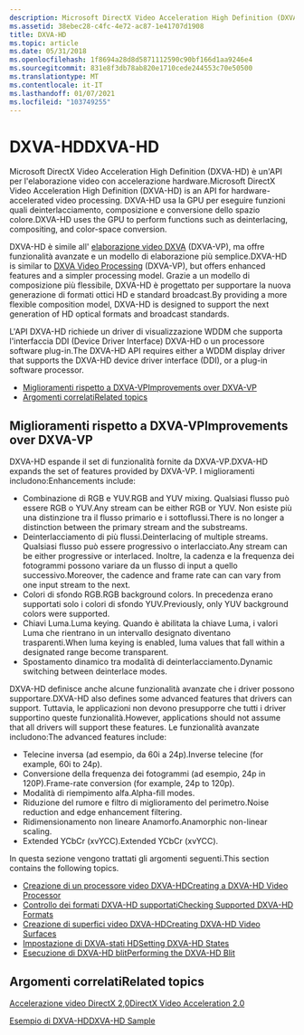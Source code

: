 ```yaml
---
description: Microsoft DirectX Video Acceleration High Definition (DXVA-HD) è un'API per l'elaborazione video con accelerazione hardware.
ms.assetid: 38ebec28-c4fc-4e72-ac87-1e41707d1908
title: DXVA-HD
ms.topic: article
ms.date: 05/31/2018
ms.openlocfilehash: 1f8694a28d8d5871112590c90bf166d1aa9246e4
ms.sourcegitcommit: 831e8f3db78ab820e1710cede244553c70e50500
ms.translationtype: MT
ms.contentlocale: it-IT
ms.lasthandoff: 01/07/2021
ms.locfileid: "103749255"
---
```

# <a name="dxva-hd"></a><span data-ttu-id="225a3-103">DXVA-HD</span><span class="sxs-lookup"><span data-stu-id="225a3-103">DXVA-HD</span></span>

<span data-ttu-id="225a3-104">Microsoft DirectX Video Acceleration High Definition (DXVA-HD) è un'API per l'elaborazione video con accelerazione hardware.</span><span class="sxs-lookup"><span data-stu-id="225a3-104">Microsoft DirectX Video Acceleration High Definition (DXVA-HD) is an API for hardware-accelerated video processing.</span></span> <span data-ttu-id="225a3-105">DXVA-HD usa la GPU per eseguire funzioni quali deinterlacciamento, composizione e conversione dello spazio colore.</span><span class="sxs-lookup"><span data-stu-id="225a3-105">DXVA-HD uses the GPU to perform functions such as deinterlacing, compositing, and color-space conversion.</span></span>

<span data-ttu-id="225a3-106">DXVA-HD è simile all' [elaborazione video DXVA](dxva-video-processing.md) (DXVA-VP), ma offre funzionalità avanzate e un modello di elaborazione più semplice.</span><span class="sxs-lookup"><span data-stu-id="225a3-106">DXVA-HD is similar to [DXVA Video Processing](dxva-video-processing.md) (DXVA-VP), but offers enhanced features and a simpler processing model.</span></span> <span data-ttu-id="225a3-107">Grazie a un modello di composizione più flessibile, DXVA-HD è progettato per supportare la nuova generazione di formati ottici HD e standard broadcast.</span><span class="sxs-lookup"><span data-stu-id="225a3-107">By providing a more flexible composition model, DXVA-HD is designed to support the next generation of HD optical formats and broadcast standards.</span></span>

<span data-ttu-id="225a3-108">L'API DXVA-HD richiede un driver di visualizzazione WDDM che supporta l'interfaccia DDI (Device Driver Interface) DXVA-HD o un processore software plug-in.</span><span class="sxs-lookup"><span data-stu-id="225a3-108">The DXVA-HD API requires either a WDDM display driver that supports the DXVA-HD device driver interface (DDI), or a plug-in software processor.</span></span>

-   [<span data-ttu-id="225a3-109">Miglioramenti rispetto a DXVA-VP</span><span class="sxs-lookup"><span data-stu-id="225a3-109">Improvements over DXVA-VP</span></span>](#improvements-over-dxva-vp)
-   [<span data-ttu-id="225a3-110">Argomenti correlati</span><span class="sxs-lookup"><span data-stu-id="225a3-110">Related topics</span></span>](#related-topics)

## <a name="improvements-over-dxva-vp"></a><span data-ttu-id="225a3-111">Miglioramenti rispetto a DXVA-VP</span><span class="sxs-lookup"><span data-stu-id="225a3-111">Improvements over DXVA-VP</span></span>

<span data-ttu-id="225a3-112">DXVA-HD espande il set di funzionalità fornite da DXVA-VP.</span><span class="sxs-lookup"><span data-stu-id="225a3-112">DXVA-HD expands the set of features provided by DXVA-VP.</span></span> <span data-ttu-id="225a3-113">I miglioramenti includono:</span><span class="sxs-lookup"><span data-stu-id="225a3-113">Enhancements include:</span></span>

-   <span data-ttu-id="225a3-114">Combinazione di RGB e YUV.</span><span class="sxs-lookup"><span data-stu-id="225a3-114">RGB and YUV mixing.</span></span> <span data-ttu-id="225a3-115">Qualsiasi flusso può essere RGB o YUV.</span><span class="sxs-lookup"><span data-stu-id="225a3-115">Any stream can be either RGB or YUV.</span></span> <span data-ttu-id="225a3-116">Non esiste più una distinzione tra il flusso primario e i sottoflussi.</span><span class="sxs-lookup"><span data-stu-id="225a3-116">There is no longer a distinction between the primary stream and the substreams.</span></span>
-   <span data-ttu-id="225a3-117">Deinterlacciamento di più flussi.</span><span class="sxs-lookup"><span data-stu-id="225a3-117">Deinterlacing of multiple streams.</span></span> <span data-ttu-id="225a3-118">Qualsiasi flusso può essere progressivo o interlacciato.</span><span class="sxs-lookup"><span data-stu-id="225a3-118">Any stream can be either progressive or interlaced.</span></span> <span data-ttu-id="225a3-119">Inoltre, la cadenza e la frequenza dei fotogrammi possono variare da un flusso di input a quello successivo.</span><span class="sxs-lookup"><span data-stu-id="225a3-119">Moreover, the cadence and frame rate can can vary from one input stream to the next.</span></span>
-   <span data-ttu-id="225a3-120">Colori di sfondo RGB.</span><span class="sxs-lookup"><span data-stu-id="225a3-120">RGB background colors.</span></span> <span data-ttu-id="225a3-121">In precedenza erano supportati solo i colori di sfondo YUV.</span><span class="sxs-lookup"><span data-stu-id="225a3-121">Previously, only YUV background colors were supported.</span></span>
-   <span data-ttu-id="225a3-122">Chiavi Luma.</span><span class="sxs-lookup"><span data-stu-id="225a3-122">Luma keying.</span></span> <span data-ttu-id="225a3-123">Quando è abilitata la chiave Luma, i valori Luma che rientrano in un intervallo designato diventano trasparenti.</span><span class="sxs-lookup"><span data-stu-id="225a3-123">When luma keying is enabled, luma values that fall within a designated range become transparent.</span></span>
-   <span data-ttu-id="225a3-124">Spostamento dinamico tra modalità di deinterlacciamento.</span><span class="sxs-lookup"><span data-stu-id="225a3-124">Dynamic switching between deinterlace modes.</span></span>

<span data-ttu-id="225a3-125">DXVA-HD definisce anche alcune funzionalità avanzate che i driver possono supportare.</span><span class="sxs-lookup"><span data-stu-id="225a3-125">DXVA-HD also defines some advanced features that drivers can support.</span></span> <span data-ttu-id="225a3-126">Tuttavia, le applicazioni non devono presupporre che tutti i driver supportino queste funzionalità.</span><span class="sxs-lookup"><span data-stu-id="225a3-126">However, applications should not assume that all drivers will support these features.</span></span> <span data-ttu-id="225a3-127">Le funzionalità avanzate includono:</span><span class="sxs-lookup"><span data-stu-id="225a3-127">The advanced features include:</span></span>

-   <span data-ttu-id="225a3-128">Telecine inversa (ad esempio, da 60i a 24p).</span><span class="sxs-lookup"><span data-stu-id="225a3-128">Inverse telecine (for example, 60i to 24p).</span></span>
-   <span data-ttu-id="225a3-129">Conversione della frequenza dei fotogrammi (ad esempio, 24p in 120P).</span><span class="sxs-lookup"><span data-stu-id="225a3-129">Frame-rate conversion (for example, 24p to 120p).</span></span>
-   <span data-ttu-id="225a3-130">Modalità di riempimento alfa.</span><span class="sxs-lookup"><span data-stu-id="225a3-130">Alpha-fill modes.</span></span>
-   <span data-ttu-id="225a3-131">Riduzione del rumore e filtro di miglioramento del perimetro.</span><span class="sxs-lookup"><span data-stu-id="225a3-131">Noise reduction and edge enhancement filtering.</span></span>
-   <span data-ttu-id="225a3-132">Ridimensionamento non lineare Anamorfo.</span><span class="sxs-lookup"><span data-stu-id="225a3-132">Anamorphic non-linear scaling.</span></span>
-   <span data-ttu-id="225a3-133">Extended YCbCr (xvYCC).</span><span class="sxs-lookup"><span data-stu-id="225a3-133">Extended YCbCr (xvYCC).</span></span>

<span data-ttu-id="225a3-134">In questa sezione vengono trattati gli argomenti seguenti.</span><span class="sxs-lookup"><span data-stu-id="225a3-134">This section contains the following topics.</span></span>

-   [<span data-ttu-id="225a3-135">Creazione di un processore video DXVA-HD</span><span class="sxs-lookup"><span data-stu-id="225a3-135">Creating a DXVA-HD Video Processor</span></span>](creating-a-dxva-hd-video-processor.md)
-   [<span data-ttu-id="225a3-136">Controllo dei formati DXVA-HD supportati</span><span class="sxs-lookup"><span data-stu-id="225a3-136">Checking Supported DXVA-HD Formats</span></span>](checking-supported-dxva-hd-formats.md)
-   [<span data-ttu-id="225a3-137">Creazione di superfici video DXVA-HD</span><span class="sxs-lookup"><span data-stu-id="225a3-137">Creating DXVA-HD Video Surfaces</span></span>](creating-dxva-hd-video-surfaces.md)
-   [<span data-ttu-id="225a3-138">Impostazione di DXVA-stati HD</span><span class="sxs-lookup"><span data-stu-id="225a3-138">Setting DXVA-HD States</span></span>](setting-dxva-hd-states.md)
-   [<span data-ttu-id="225a3-139">Esecuzione di DXVA-HD blit</span><span class="sxs-lookup"><span data-stu-id="225a3-139">Performing the DXVA-HD Blit</span></span>](performing-the-dxva-hd-blit.md)

## <a name="related-topics"></a><span data-ttu-id="225a3-140">Argomenti correlati</span><span class="sxs-lookup"><span data-stu-id="225a3-140">Related topics</span></span>

<dl> <dt>

[<span data-ttu-id="225a3-141">Accelerazione video DirectX 2,0</span><span class="sxs-lookup"><span data-stu-id="225a3-141">DirectX Video Acceleration 2.0</span></span>](directx-video-acceleration-2-0.md)
</dt> <dt>

[<span data-ttu-id="225a3-142">Esempio di DXVA-HD</span><span class="sxs-lookup"><span data-stu-id="225a3-142">DXVA-HD Sample</span></span>](dxva-hd-sample.md)
</dt> </dl>

 

 




